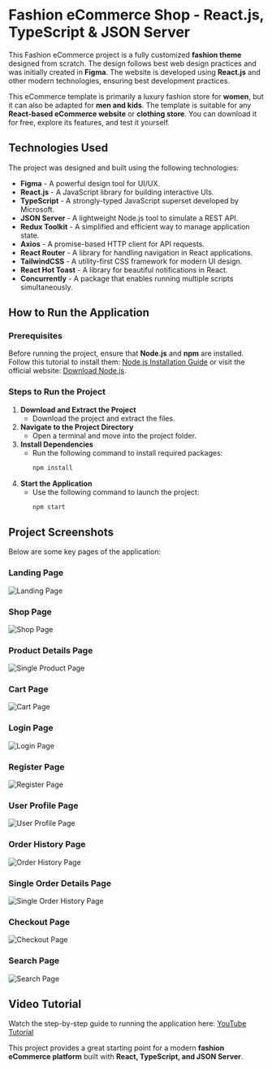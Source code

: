 # Fashion eCommerce Shop - React.js, TypeScript & JSON Server

This Fashion eCommerce project is a fully customized **fashion theme** designed from scratch. The design follows best web design practices and was initially created in **Figma**. The website is developed using **React.js** and other modern technologies, ensuring best development practices.

This eCommerce template is primarily a luxury fashion store for **women**, but it can also be adapted for **men and kids**. The template is suitable for any **React-based eCommerce website** or **clothing store**. You can download it for free, explore its features, and test it yourself.

## Technologies Used
The project was designed and built using the following technologies:

- **Figma** - A powerful design tool for UI/UX.
- **React.js** - A JavaScript library for building interactive UIs.
- **TypeScript** - A strongly-typed JavaScript superset developed by Microsoft.
- **JSON Server** - A lightweight Node.js tool to simulate a REST API.
- **Redux Toolkit** - A simplified and efficient way to manage application state.
- **Axios** - A promise-based HTTP client for API requests.
- **React Router** - A library for handling navigation in React applications.
- **TailwindCSS** - A utility-first CSS framework for modern UI design.
- **React Hot Toast** - A library for beautiful notifications in React.
- **Concurrently** - A package that enables running multiple scripts simultaneously.

## How to Run the Application

### Prerequisites
Before running the project, ensure that **Node.js** and **npm** are installed. Follow this tutorial to install them: [Node.js Installation Guide](https://www.youtube.com/watch?v=4FAtFwKVhn0) or visit the official website: [Download Node.js](https://nodejs.org/en).

### Steps to Run the Project
1. **Download and Extract the Project**
   - Download the project and extract the files.
2. **Navigate to the Project Directory**
   - Open a terminal and move into the project folder.
3. **Install Dependencies**
   - Run the following command to install required packages:
     ```sh
     npm install
     ```
4. **Start the Application**
   - Use the following command to launch the project:
     ```sh
     npm start
     ```

## Project Screenshots
Below are some key pages of the application:

### **Landing Page**
![Landing Page](https://github.com/user-attachments/assets/9e1ef65f-ca21-4615-9820-f8f00204ad85)

### **Shop Page**
![Shop Page](https://github.com/user-attachments/assets/e2935c47-9b53-4d26-9221-05451102260c)

### **Product Details Page**
![Single Product Page](https://github.com/user-attachments/assets/815eaa98-150d-4847-9339-5140745c66ba)

### **Cart Page**
![Cart Page](https://github.com/user-attachments/assets/164bcf3d-7984-4cc4-8f30-978069737ef6)

### **Login Page**
![Login Page](https://github.com/user-attachments/assets/4903e803-9253-4212-be4d-cfa14e010fb3)

### **Register Page**
![Register Page](https://github.com/user-attachments/assets/a2c5f5cb-d03f-46c8-b43a-edd3876e3001)

### **User Profile Page**
![User Profile Page](https://github.com/user-attachments/assets/5786d46b-29a8-44c2-ad52-3a794ce954c9)

### **Order History Page**
![Order History Page](https://github.com/user-attachments/assets/57259617-6c4e-4efd-84ad-961ee0a9b9e4)

### **Single Order Details Page**
![Single Order History Page](https://github.com/user-attachments/assets/f2abffa8-9af3-478f-a888-ed3fbd007315)

### **Checkout Page**
![Checkout Page](https://github.com/user-attachments/assets/0dc47027-1bf7-4b96-bff2-73867d6892a9)

### **Search Page**
![Search Page](https://github.com/user-attachments/assets/a62c71be-5424-4bf5-a660-352d507764a5)

## **Video Tutorial**
Watch the step-by-step guide to running the application here:
[YouTube Tutorial](https://www.youtube.com/watch?v=M9DHiusoPOI)

This project provides a great starting point for a modern **fashion eCommerce platform** built with **React, TypeScript, and JSON Server**.

